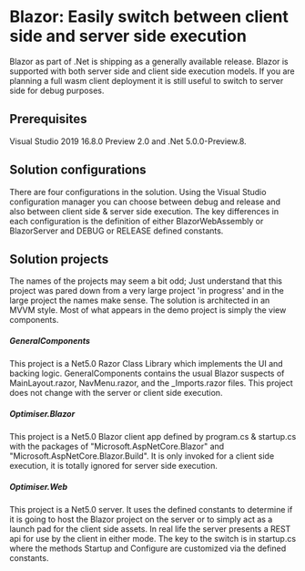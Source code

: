 # Blazor: Easily switch between client side and server side execution


Blazor as part of .Net is shipping as a generally available release. Blazor is supported with both server side and client side execution models. If you are planning a full wasm client deployment it is still useful to switch to server side for debug purposes.

## Prerequisites

Visual Studio 2019 16.8.0 Preview 2.0 and .Net 5.0.0-Preview.8.



## Solution configurations


There are four configurations in the solution. Using the Visual Studio configuration manager you can choose between debug and release and also between client side &amp; server side execution. The key differences in each configuration is the definition of either BlazorWebAssembly or BlazorServer and DEBUG or RELEASE defined constants.



## Solution projects



The names of the projects may seem a bit odd; Just understand that this project was pared down from a very large project 'in progress' and in the large project the names make sense. The solution is architected in an MVVM style. Most of what appears in the demo project is simply the view components.



##### GeneralComponents



This project is a Net5.0 Razor Class Library which implements the UI and backing logic. GeneralComponents contains the usual Blazor suspects of MainLayout.razor, NavMenu.razor, and the _Imports.razor files. This project does not change with the server or client side execution.



##### Optimiser.Blazor



This project is a Net5.0 Blazor client app defined by program.cs &amp; startup.cs with the packages of "Microsoft.AspNetCore.Blazor" and "Microsoft.AspNetCore.Blazor.Build". It is only invoked for a client side execution, it is totally ignored for server side execution.



##### Optimiser.Web



This project is a Net5.0 server. It uses the defined constants to determine if it is going to host the Blazor project on the server or to simply act as a launch pad for the client side assets. In real life the server presents a REST api for use by the client in either mode. The key to the switch is in startup.cs where the methods Startup and Configure are customized via the defined constants.
